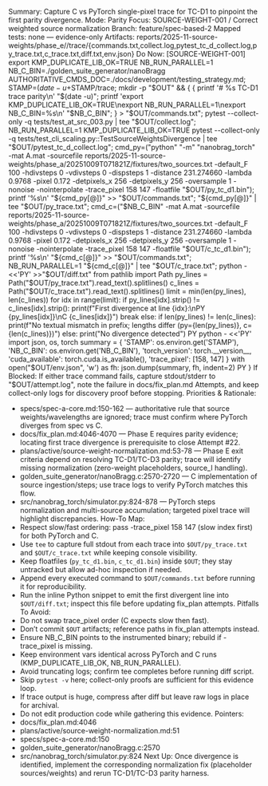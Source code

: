 Summary: Capture C vs PyTorch single-pixel trace for TC-D1 to pinpoint the first parity divergence.
Mode: Parity
Focus: SOURCE-WEIGHT-001 / Correct weighted source normalization
Branch: feature/spec-based-2
Mapped tests: none — evidence-only
Artifacts: reports/2025-11-source-weights/phase_e/<STAMP>/trace/{commands.txt,collect.log,pytest_tc_d_collect.log,py_trace.txt,c_trace.txt,diff.txt,env.json}
Do Now: [SOURCE-WEIGHT-001] export KMP_DUPLICATE_LIB_OK=TRUE NB_RUN_PARALLEL=1 NB_C_BIN=./golden_suite_generator/nanoBragg AUTHORITATIVE_CMDS_DOC=./docs/development/testing_strategy.md; STAMP=$(date -u +%Y%m%dT%H%M%SZ); OUT=reports/2025-11-source-weights/phase_e/$STAMP/trace; mkdir -p "$OUT" && {
  {
    printf '# %s TC-D1 trace parity\n' "$(date -u)";
    printf 'export KMP_DUPLICATE_LIB_OK=TRUE\nexport NB_RUN_PARALLEL=1\nexport NB_C_BIN=%s\n' "$NB_C_BIN";
  } > "$OUT/commands.txt";
  pytest --collect-only -q tests/test_at_src_003.py | tee "$OUT/collect.log";
  NB_RUN_PARALLEL=1 KMP_DUPLICATE_LIB_OK=TRUE pytest --collect-only -q tests/test_cli_scaling.py::TestSourceWeightsDivergence | tee "$OUT/pytest_tc_d_collect.log";
  cmd_py=("python" "-m" "nanobrag_torch" -mat A.mat -sourcefile reports/2025-11-source-weights/phase_a/20251009T071821Z/fixtures/two_sources.txt -default_F 100 -hdivsteps 0 -vdivsteps 0 -dispsteps 1 -distance 231.274660 -lambda 0.9768 -pixel 0.172 -detpixels_x 256 -detpixels_y 256 -oversample 1 -nonoise -nointerpolate -trace_pixel 158 147 -floatfile "$OUT/py_tc_d1.bin");
  printf '%s\n' "${cmd_py[@]}" >> "$OUT/commands.txt";
  "${cmd_py[@]}" | tee "$OUT/py_trace.txt";
  cmd_c=("$NB_C_BIN" -mat A.mat -sourcefile reports/2025-11-source-weights/phase_a/20251009T071821Z/fixtures/two_sources.txt -default_F 100 -hdivsteps 0 -vdivsteps 0 -dispsteps 1 -distance 231.274660 -lambda 0.9768 -pixel 0.172 -detpixels_x 256 -detpixels_y 256 -oversample 1 -nonoise -nointerpolate -trace_pixel 158 147 -floatfile "$OUT/c_tc_d1.bin");
  printf '%s\n' "${cmd_c[@]}" >> "$OUT/commands.txt";
  NB_RUN_PARALLEL=1 "${cmd_c[@]}" | tee "$OUT/c_trace.txt";
  python - <<'PY' >>"$OUT/diff.txt"
from pathlib import Path
py_lines = Path("$OUT/py_trace.txt").read_text().splitlines()
c_lines = Path("$OUT/c_trace.txt").read_text().splitlines()
limit = min(len(py_lines), len(c_lines))
for idx in range(limit):
    if py_lines[idx].strip() != c_lines[idx].strip():
        print(f"First divergence at line {idx}:\nPY {py_lines[idx]}\nC  {c_lines[idx]}")
        break
else:
    if len(py_lines) != len(c_lines):
        print(f"No textual mismatch in prefix; lengths differ (py={len(py_lines)}, c={len(c_lines)})")
    else:
        print("No divergence detected")
PY
  python - <<'PY'
import json, os, torch
summary = {
    'STAMP': os.environ.get('STAMP'),
    'NB_C_BIN': os.environ.get('NB_C_BIN'),
    'torch_version': torch.__version__,
    'cuda_available': torch.cuda.is_available(),
    'trace_pixel': [158, 147]
}
with open("$OUT/env.json", 'w') as fh:
    json.dump(summary, fh, indent=2)
PY
}
If Blocked: If either trace command fails, capture stdout/stderr to "$OUT/attempt.log", note the failure in docs/fix_plan.md Attempts, and keep collect-only logs for discovery proof before stopping.
Priorities & Rationale:
- specs/spec-a-core.md:150-162 — authoritative rule that source weights/wavelengths are ignored; trace must confirm where PyTorch diverges from spec vs C.
- docs/fix_plan.md:4046-4070 — Phase E requires parity evidence; locating first trace divergence is prerequisite to close Attempt #22.
- plans/active/source-weight-normalization.md:53-78 — Phase E exit criteria depend on resolving TC-D1/TC-D3 parity; trace will identify missing normalization (zero-weight placeholders, source_I handling).
- golden_suite_generator/nanoBragg.c:2570-2720 — C implementation of source ingestion/steps; use trace logs to verify PyTorch matches this flow.
- src/nanobrag_torch/simulator.py:824-878 — PyTorch steps normalization and multi-source accumulation; targeted pixel trace will highlight discrepancies.
How-To Map:
- Respect slow/fast ordering: pass -trace_pixel 158 147 (slow index first) for both PyTorch and C.
- Use `tee` to capture full stdout from each trace into `$OUT/py_trace.txt` and `$OUT/c_trace.txt` while keeping console visibility.
- Keep floatfiles (`py_tc_d1.bin`, `c_tc_d1.bin`) inside `$OUT`; they stay untracked but allow ad-hoc inspection if needed.
- Append every executed command to `$OUT/commands.txt` before running it for reproducibility.
- Run the inline Python snippet to emit the first divergent line into `$OUT/diff.txt`; inspect this file before updating fix_plan attempts.
Pitfalls To Avoid:
- Do not swap trace_pixel order (C expects slow then fast).
- Don’t commit `$OUT` artifacts; reference paths in fix_plan attempts instead.
- Ensure NB_C_BIN points to the instrumented binary; rebuild if -trace_pixel is missing.
- Keep environment vars identical across PyTorch and C runs (KMP_DUPLICATE_LIB_OK, NB_RUN_PARALLEL).
- Avoid truncating logs; confirm tee completes before running diff script.
- Skip `pytest -v` here; collect-only proofs are sufficient for this evidence loop.
- If trace output is huge, compress after diff but leave raw logs in place for archival.
- Do not edit production code while gathering this evidence.
Pointers:
- docs/fix_plan.md:4046
- plans/active/source-weight-normalization.md:51
- specs/spec-a-core.md:150
- golden_suite_generator/nanoBragg.c:2570
- src/nanobrag_torch/simulator.py:824
Next Up: Once divergence is identified, implement the corresponding normalization fix (placeholder sources/weights) and rerun TC-D1/TC-D3 parity harness.
